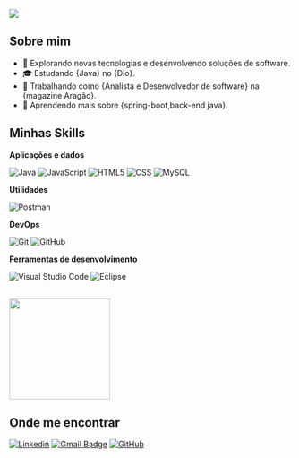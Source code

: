 ![](https://komarev.com/ghpvc/?username=iuricode&color=006bed)

## Sobre mim

- 🤔 Explorando novas tecnologias e desenvolvendo soluções de software.
- 🎓 Estudando {Java} no {Dio}.
- 💼 Trabalhando como {Analista e Desenvolvedor de software} na {magazine Aragão}.
- 🌱 Aprendendo mais sobre {spring-boot,back-end java}.

## Minhas Skills

**Aplicações e dados**

![Java](https://img.shields.io/badge/-Java-333333?style=flat&logo=Java&logoColor=007396)
![JavaScript](https://img.shields.io/badge/-JavaScript-333333?style=flat&logo=javascript)
![HTML5](https://img.shields.io/badge/-HTML5-333333?style=flat&logo=HTML5)
![CSS](https://img.shields.io/badge/-CSS-333333?style=flat&logo=CSS3&logoColor=1572B6)
![MySQL](https://img.shields.io/badge/-MySQL-333333?style=flat&logo=mysql)

**Utilidades**

![Postman](https://img.shields.io/badge/-Postman-333333?style=flat&logo=postman)

**DevOps**

![Git](https://img.shields.io/badge/-Git-333333?style=flat&logo=git)
![GitHub](https://img.shields.io/badge/-GitHub-333333?style=flat&logo=github)

**Ferramentas de desenvolvimento**

![Visual Studio Code](https://img.shields.io/badge/-Visual%20Studio%20Code-333333?style=flat&logo=visual-studio-code&logoColor=007ACC)
![Eclipse](https://img.shields.io/badge/-Eclipse-333333?style=flat&logo=eclipse-ide&logoColor=2C2255)

<br/>

<a href="https://github.com/mateuscoddin" title="Perfil do Mateus">
  <img height="180em" src="https://github-readme-stats.vercel.app/api?username=mateuscoddin&theme=dracula&show_icons=true" />
</a>

## Onde me encontrar

[![Linkedin](https://img.shields.io/badge/-mateus-blue?style=flat-square&logo=Linkedin&logoColor=white&link=LINK-DO-SEU-LINKEDIN)](https://www.linkedin.com/in/mateus-alves-b98612248?utm_source=share&utm_campaign=share_via&utm_content=profile&utm_medium=android_app)
[![Gmail Badge](https://img.shields.io/badge/-mateus.afestudos@gmail.com-006bed?style=flat-square&logo=Gmail&logoColor=white&link=mailto:SEU-EMAIL)](mailto:SEU-EMAIL)
[![GitHub](https://img.shields.io/github/followers/mateuscoddin?label=follow&style=social)](https://github.com/mateuscoddin)
